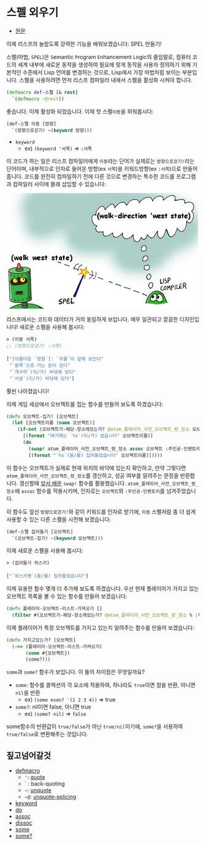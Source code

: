 # 스펠 외우기

- [원문](https://www.lisperati.com/spels.html)

이제 리스프의 놀랍도록 강력한 기능을 배워보겠습니다: SPEL 만들기!

스펠(마법, `SPEL`)은 `S`emantic `P`rogram `E`nhancement `L`ogic의 줄임말로, 컴퓨터 코드의 세계 내부에 새로운 동작을 생성하여 필요에 맞게 동작을 사용자 정의하기 위해 기본적인 수준에서 Lisp 언어를 변경하는 것으로, Lisp에서 가장 마법처럼 보이는 부분입니다.
 스펠을 사용하려면 먼저 리스프 컴파일러 내에서 스펠을 활성화 시켜야 합니다.

``` clojure
(defmacro def-스펠 [& rest]
  `(defmacro ~@rest))
```

좋습니다. 이제 활성화 되었습니다. 이제 첫 스펠`이동`을 외워봅시다:

``` clojure
(def-스펠 이동 [방향]
  `(방향으로걷기! ~(keyword 방향)))
```

- `keyword`
  - ex) `(keyword '서쪽)` => `:서쪽`

 이 코드가 하는 일은 리스프 컴파일러에게 `이동`라는 단어가 실제로는 `방향으로걷기!`라는 단어이며, 내부적으로 인자로 들어온 방향(ex `서쪽`)을 키워드방향(ex `:서쪽`)으로 만들어 줍니다.
 코드를 완전히 컴파일하기 전에 다른 것으로 변경하는 특수한 코드를 프로그램과 컴파일러 사이에 몰래 삽입할 수 있습니다:

![](../res/spel_compile.jpg)

 리스프에서는 코드와 데이터가 거의 동일하게 보입니다. 매우 일관되고 깔끔한 디자인입니다! 새로운 스펠을 사용해 봅시다:

``` clojure
> (이동 서쪽)
;; (방향으로걷기! :서쪽)

["[아름다운 `정원`]: `우물`이 앞에 보인다"
 "`동쪽`으로 가는 문이 있다"
 "`개구리`(이/가) 바닦에 있다"
 "`사슬`(이/가) 바닦에 있다"]
```

훨씬 나아졌습니다!

이제 게임 세상에서 오브젝트를 집는 함수를 만들어 보도록 하겠습니다:


``` clojure
(defn 오브젝트-집기! [오브젝트]
  (let [오브젝트이름 (name 오브젝트)]
    (if-not (오브젝트가-해당-장소에있는가? @atom_플레이어_사전_오브젝트_랑_장소 오브젝트 @atom_플레이어_현재장소)
      [(format "여기에는 `%s`(이/가) 없습니다" 오브젝트이름)]
      (do
        (swap! atom_플레이어_사전_오브젝트_랑_장소 assoc 오브젝트 :주인공-인벤토리)
        [(format "`%s`(을/를) 집어들었습니다" 오브젝트이름)]))))
```

이 함수는 오브젝트가 실제로 현재 위치의 바닥에 있는지 확인하고, 만약 그렇다면 `atom_플레이어_사전_오브젝트_랑_장소`를 갱신하고, 성공 여부를 알려주는 문장을 반환합니다.
갱신할때 [앞서 배운](./03_data-cont.md) `swap!` 함수를 활용했습니다.
`atom_플레이어_사전_오브젝트_랑_장소`에 `assoc` 함수를 적용시키며, 인자로는 `오브젝트`와 `:주인공-인벤토리`를 넘겨주었습니다.

이 함수도 앞선 `방향으로걷기!`와 같이 키워드를 인자로 받기에, `이동` 스펠처럼 좀 더 쉽게 사용할 수 있는 다른 스펠을 시전해 보겠습니다:

``` clojure
(def-스펠 집어들기 [오브젝트]
  `(오브젝트-집기! ~(keyword 오브젝트)))
```

이제 새로운 스펠을 사용해 봅시다:

``` clojure
> (집어들기 위스키)

["`위스키병`(을/를) 집어들었습니다"]
```

이제 유용한 함수 몇개 더 추가해 보도록 하겠습니다. 우선 현재 플레이어가 가지고 있는 오브젝트 목록을 볼 수 있는 함수를 만들어 보겠습니다:

``` clojure
(defn 플레이어-오브젝트-리스트-가져오기 []
  (filter #(오브젝트가-해당-장소에있는가? @atom_플레이어_사전_오브젝트_랑_장소 % :주인공-인벤토리) 상수_리스트_모든오브젝트))
```

이제 플레이어가 특정 오브젝트를 가지고 있는지 알려주는 함수를 만들어 보겠습니다:

``` clojure
(defn 가지고있는가? [오브젝트]
  (->> (플레이어-오브젝트-리스트-가져오기)
       (some #{오브젝트})
       (some?)))
```

`some`과 `some?` 함수가 보입니다. 이 둘의 차이점은 무엇일까요?

- `some`: 함수를 콜렉션의 각 요소에 적용하여, 하나라도 `true`이면 참을 반환, 아니면 `nil`을 반환
  - ex) `(some even? '(1 2 3 4))` => true
- `some?`: nil이면 false, 아니면 true
  - ex) `(some? nil)` => `false`

some함수의 반환값이 `true/false`가 아닌 `true/nil`이기에, `some?`을 사용하여 `true/false`로 변환해주는 것입니다.

## 짚고넘어갈것

- [defmacro](https://clojuredocs.org/clojure.core/defmacro)
  - `'`: [quote](https://clojuredocs.org/clojure.core/quote)
  - \` : back-quoting
  - `~`: [unquote](https://clojuredocs.org/clojure.core/unquote)
  - `~@`: [unquote-splicing](https://clojuredocs.org/clojure.core/unquote-splicing)
- [keyword](https://clojuredocs.org/clojure.core/if)
- [do](https://clojuredocs.org/clojure.core/do)
- [assoc](https://clojuredocs.org/clojure.core/assoc)
- [dissoc](https://clojuredocs.org/clojure.core/dissoc)
- [some](https://clojuredocs.org/clojure.core/some)
- [some?](https://clojuredocs.org/clojure.core/some_q)